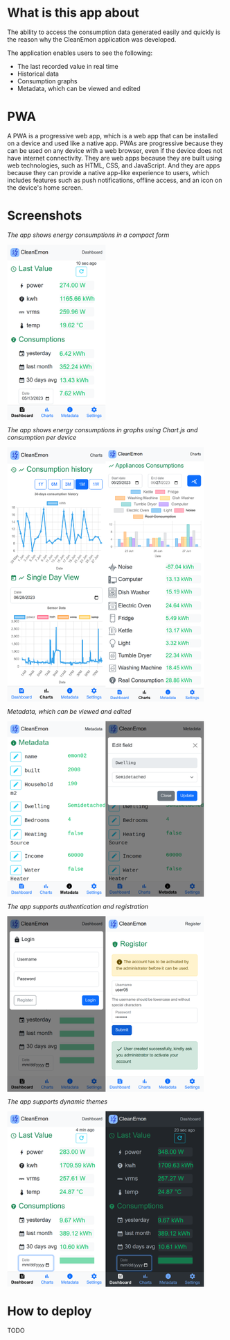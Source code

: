 # What is this app about
The ability to access the consumption data generated easily and quickly is the reason why the CleanEmon application was developed.

The application enables users to see the following:

- The last recorded value in real time
- Historical data
- Consumption graphs
- Metadata, which can be viewed and edited

# PWA

A PWA is a progressive web app, which is a web app that can be installed on a device and used like a native app. PWAs are progressive because they can be used on any device with a web browser, even if the device does not have internet connectivity. They are web apps because they are built using web technologies, such as HTML, CSS, and JavaScript. And they are apps because they can provide a native app-like experience to users, which includes features such as push notifications, offline access, and an icon on the device's home screen.

# Screenshots

*The app shows energy consumptions in a compact form*

<div style="display: flex; flex-direction: row;">
  <img src="/repo_images/home.png" alt="CleanEmon PWA Dashboard" width="45%"/>
</div>

*The app shows energy consumptions in graphs using Chart.js and consumption per device*

<div style="display: flex; flex-direction: row;">
  <img src="/repo_images/charts1.png" alt="CleanEmon PWA login" width="45%"/>
  <img src="/repo_images/charts2.png" alt="CleanEmon PWA register" width="45%"/>
</div>

*Metadata, which can be viewed and edited*

<div style="display: flex; flex-direction: row;">
  <img src="/repo_images/metadata.png" alt="CleanEmon PWA login" width="45%"/>
  <img src="/repo_images/metadata_popup.png" alt="CleanEmon PWA register" width="45%"/>
</div>





*The app supports authentication and registration*

<div style="display: flex; flex-direction: row;">
  <img src="/repo_images/home_login.png" alt="CleanEmon PWA login" width="45%"/>
  <img src="/repo_images/register.png" alt="CleanEmon PWA register" width="45%"/>
</div>


*The app supports dynamic themes*

<div style="display: flex; flex-direction: row;">
  <img src="/repo_images/white_theme.png" alt="CleanEmon PWA white theme" width="45%"/>
  <img src="/repo_images/dark_theme.png" alt="CleanEmon PWA dark theme" width="45%"/>
</div>


# How to deploy
TODO 
